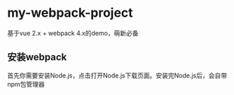 # my-webpack-project
基于vue 2.x + webpack 4.x的demo，萌新必备
## 安装webpack
首先你需要安装Node.js，点击打开Node.js下载页面。安装完Node.js后，会自带npm包管理器
